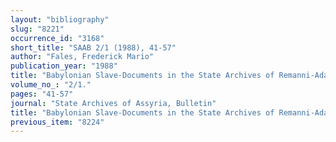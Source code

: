 ```yaml
---
layout: "bibliography"
slug: "8221"
occurrence_id: "3168"
short_title: "SAAB 2/1 (1988), 41-57"
author: "Fales, Frederick Mario"
publication_year: "1988"
title: "Babylonian Slave-Documents in the State Archives of Remanni-Adad"
volume_no_: "2/1."
pages: "41-57"
journal: "State Archives of Assyria, Bulletin"
title: "Babylonian Slave-Documents in the State Archives of Remanni-Adad"
previous_item: "8224"
---
```

